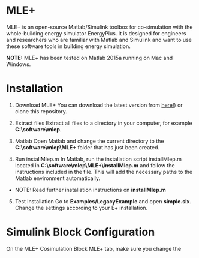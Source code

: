 # MLE+
MLE+ is an open-source Matlab/Simulink toolbox for co-simulation with the whole-building energy simulator EnergyPlus. It is designed for engineers and researchers who are familiar with Matlab and Simulink and want to use these software tools in building energy simulation.

**NOTE:** MLE+ has been tested on Matlab 2015a running on Mac and Windows. 

# Installation
1. Download MLE+
You can download the latest version from [here!](https://github.com/willybernal/mlep/archive/master.zip)) or clone this repository.

2. Extract files
Extract all files to a directory in your computer, for example **C:\software\mlep**.

3. Matlab
Open Matlab and change the current directory to the **C:\software\mlep\MLE+** folder that has just been created.

4. Run installMlep.m
In Matlab, run the installation script installMlep.m located in **C:\software\mlep\MLE+\installMlep.m** and follow the instructions included in the file. This will add the necessary paths to the Matlab environment automatically.

  * NOTE: Read further installation instructions on **installMlep.m**

5. Test installation
Go to **Examples/LegacyExample** and open **simple.slx**. Change the settings according to your E+ installation. 


# Simulink Block Configuration
On the MLE+ Cosimulation Block MLE+ tab, make sure you change the 

